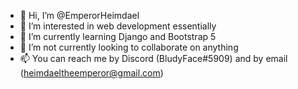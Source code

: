- 👋 Hi, I’m @EmperorHeimdael
- 👀 I’m interested in web development essentially
- 🌱 I’m currently learning Django and Bootstrap 5
- 💞️ I’m not currently looking to collaborate on anything
- 📫 You can reach me by Discord (BludyFace#5909) and by email (heimdaeltheemperor@gmail.com)

<!---
EmperorHeimdael/EmperorHeimdael is a ✨ special ✨ repository because its `README.md` (this file) appears on your GitHub profile.
You can click the Preview link to take a look at your changes.
--->
